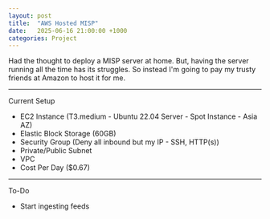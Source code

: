 ```yaml
---
layout: post
title:  "AWS Hosted MISP"
date:   2025-06-16 21:00:00 +1000
categories: Project
---
```


Had the thought to deploy a MISP server at home. But, having the server running all the time has its struggles. So instead I'm going to pay my trusty friends at Amazon to host it for me.

---

Current Setup
- EC2 Instance (T3.medium - Ubuntu 22.04 Server - Spot Instance - Asia AZ)
- Elastic Block Storage (60GB)
- Security Group (Deny all inbound but my IP - SSH, HTTP(s))
- Private/Public Subnet
- VPC
- Cost Per Day ($0.67)

---

To-Do
- Start ingesting feeds